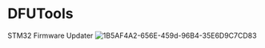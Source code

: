 # DFUTools
STM32 Firmware Updater
![1B5AF4A2-656E-459d-96B4-35E6D9C7CD83](https://user-images.githubusercontent.com/44459120/217689352-99d78939-7f26-49b0-b861-611ed25b7d22.png)
